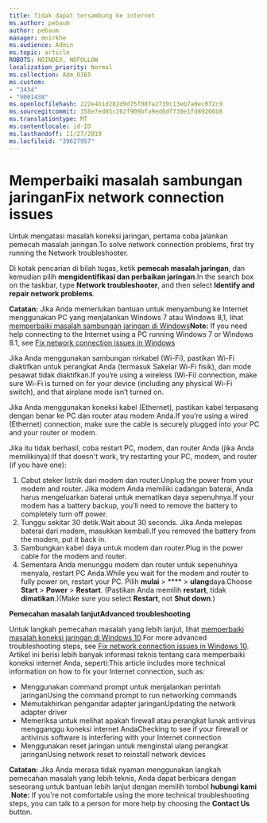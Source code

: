 ```yaml
---
title: Tidak dapat tersambung ke internet
ms.author: pebaum
author: pebaum
manager: mnirkhe
ms.audience: Admin
ms.topic: article
ROBOTS: NOINDEX, NOFOLLOW
localization_priority: Normal
ms.collection: Adm_O365
ms.custom:
- "3434"
- "9001438"
ms.openlocfilehash: 222e4b1d282d9d75f08fa2739c13eb7a0ec072c9
ms.sourcegitcommit: 358e7ed05c262f909bfa9ed0df730e1fd89266b8
ms.translationtype: MT
ms.contentlocale: id-ID
ms.lasthandoff: 11/27/2019
ms.locfileid: "39627957"
---
```

# <a name="fix-network-connection-issues"></a><span data-ttu-id="bc875-102">Memperbaiki masalah sambungan jaringan</span><span class="sxs-lookup"><span data-stu-id="bc875-102">Fix network connection issues</span></span>

<span data-ttu-id="bc875-103">Untuk mengatasi masalah koneksi jaringan, pertama coba jalankan pemecah masalah jaringan.</span><span class="sxs-lookup"><span data-stu-id="bc875-103">To solve network connection problems, first try running the Network troubleshooter.</span></span> 

<span data-ttu-id="bc875-104">Di kotak pencarian di bilah tugas, ketik **pemecah masalah jaringan**, dan kemudian pilih **mengidentifikasi dan perbaikan jaringan**.</span><span class="sxs-lookup"><span data-stu-id="bc875-104">In the search box on the taskbar, type **Network troubleshooter**, and then select **Identify and repair network problems**.</span></span>

<span data-ttu-id="bc875-105">**Catatan:** Jika Anda memerlukan bantuan untuk menyambung ke Internet menggunakan PC yang menjalankan Windows 7 atau Windows 8,1, lihat [memperbaiki masalah sambungan jaringan di Windows](https://support.microsoft.com/help/15287)</span><span class="sxs-lookup"><span data-stu-id="bc875-105">**Note:** If you need help connecting to the Internet using a PC running Windows 7 or Windows 8.1, see [Fix network connection issues in Windows](https://support.microsoft.com/help/15287)</span></span> 

<span data-ttu-id="bc875-106">Jika Anda menggunakan sambungan nirkabel (Wi-Fi), pastikan Wi-Fi diaktifkan untuk perangkat Anda (termasuk Sakelar Wi-Fi fisik), dan mode pesawat tidak diaktifkan.</span><span class="sxs-lookup"><span data-stu-id="bc875-106">If you’re using a wireless (Wi-Fi) connection, make sure Wi-Fi is turned on for your device (including any physical Wi-Fi switch), and that airplane mode isn’t turned on.</span></span>

<span data-ttu-id="bc875-107">Jika Anda menggunakan koneksi kabel (Ethernet), pastikan kabel terpasang dengan benar ke PC dan router atau modem Anda.</span><span class="sxs-lookup"><span data-stu-id="bc875-107">If you’re using a wired (Ethernet) connection, make sure the cable is securely plugged into your PC and your router or modem.</span></span>

<span data-ttu-id="bc875-108">Jika itu tidak berhasil, coba restart PC, modem, dan router Anda (jika Anda memilikinya):</span><span class="sxs-lookup"><span data-stu-id="bc875-108">If that doesn't work, try restarting your PC, modem, and router (if you have one):</span></span>

1. <span data-ttu-id="bc875-109">Cabut steker listrik dari modem dan router.</span><span class="sxs-lookup"><span data-stu-id="bc875-109">Unplug the power from your modem and router.</span></span> <span data-ttu-id="bc875-110">Jika modem Anda memiliki cadangan baterai, Anda harus mengeluarkan baterai untuk mematikan daya sepenuhnya.</span><span class="sxs-lookup"><span data-stu-id="bc875-110">If your modem has a battery backup, you’ll need to remove the battery to completely turn off power.</span></span>
2. <span data-ttu-id="bc875-111">Tunggu sekitar 30 detik.</span><span class="sxs-lookup"><span data-stu-id="bc875-111">Wait about 30 seconds.</span></span> <span data-ttu-id="bc875-112">Jika Anda melepas baterai dari modem, masukkan kembali.</span><span class="sxs-lookup"><span data-stu-id="bc875-112">If you removed the battery from the modem, put it back in.</span></span>
3. <span data-ttu-id="bc875-113">Sambungkan kabel daya untuk modem dan router.</span><span class="sxs-lookup"><span data-stu-id="bc875-113">Plug in the power cable for the modem and router.</span></span>
4. <span data-ttu-id="bc875-114">Sementara Anda menunggu modem dan router untuk sepenuhnya menyala, restart PC Anda.</span><span class="sxs-lookup"><span data-stu-id="bc875-114">While you wait for the modem and router to fully power on, restart your PC.</span></span> <span data-ttu-id="bc875-115">Pilih **mulai** > \*\*\*\* > **ulang**daya.</span><span class="sxs-lookup"><span data-stu-id="bc875-115">Choose **Start** > **Power** > **Restart**.</span></span> <span data-ttu-id="bc875-116">(Pastikan Anda memilih **restart**, tidak **dimatikan**.)</span><span class="sxs-lookup"><span data-stu-id="bc875-116">(Make sure you select **Restart**, not **Shut down**.)</span></span>

<span data-ttu-id="bc875-117">**Pemecahan masalah lanjut**</span><span class="sxs-lookup"><span data-stu-id="bc875-117">**Advanced troubleshooting**</span></span>

<span data-ttu-id="bc875-118">Untuk langkah pemecahan masalah yang lebih lanjut, lihat [memperbaiki masalah koneksi jaringan di Windows 10](https://support.microsoft.com/help/10741?ocid=SMC10741%2F).</span><span class="sxs-lookup"><span data-stu-id="bc875-118">For more advanced troubleshooting steps, see [Fix network connection issues in Windows 10](https://support.microsoft.com/help/10741?ocid=SMC10741%2F).</span></span> <span data-ttu-id="bc875-119">Artikel ini berisi lebih banyak informasi teknis tentang cara memperbaiki koneksi internet Anda, seperti:</span><span class="sxs-lookup"><span data-stu-id="bc875-119">This article includes more technical information on how to fix your Internet connection, such as:</span></span>

- <span data-ttu-id="bc875-120">Menggunakan command prompt untuk menjalankan perintah jaringan</span><span class="sxs-lookup"><span data-stu-id="bc875-120">Using the command prompt to run networking commands</span></span>
- <span data-ttu-id="bc875-121">Memutakhirkan pengandar adapter jaringan</span><span class="sxs-lookup"><span data-stu-id="bc875-121">Updating the network adapter driver</span></span>
- <span data-ttu-id="bc875-122">Memeriksa untuk melihat apakah firewall atau perangkat lunak antivirus mengganggu koneksi internet Anda</span><span class="sxs-lookup"><span data-stu-id="bc875-122">Checking to see if your firewall or antivirus software is interfering with your Internet connection</span></span>
- <span data-ttu-id="bc875-123">Menggunakan reset jaringan untuk menginstal ulang perangkat jaringan</span><span class="sxs-lookup"><span data-stu-id="bc875-123">Using network reset to reinstall network devices</span></span>

<span data-ttu-id="bc875-124">**Catatan:** Jika Anda merasa tidak nyaman menggunakan langkah pemecahan masalah yang lebih teknis, Anda dapat berbicara dengan seseorang untuk bantuan lebih lanjut dengan memilih tombol **hubungi kami** .</span><span class="sxs-lookup"><span data-stu-id="bc875-124">**Note:** If you're not comfortable using the more technical troubleshooting steps, you can talk to a person for more help by choosing the **Contact Us** button.</span></span>